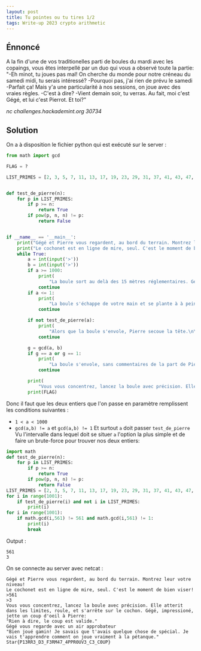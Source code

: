 ```yaml
---
layout: post
title: Tu pointes ou tu tires 1/2 
tags: Write-up 2023 crypto arithmetic
---
```


## Énnoncé
A la fin d'une de vos traditionelles parti de boules du mardi avec les copaings, vous êtes interpellé par un duo qui vous a observé toute la partie:
"-Eh minot, tu joues pas mal! On cherche du monde pour notre créneau du samedi midi, tu serais intéressé?
-Pourquoi pas, j'ai rien de prévu le samedi
-Parfait ça! Mais y'a une particularité à nos sessions, on joue avec des vraies règles.
-C'est à dire?
-Vient demain soir, tu verras. Au fait, moi c'est Gégé, et lui c'est Pierrot. Et toi?"

*nc challenges.hackademint.org 30734*
## Solution
On a à disposition le fichier python qui est exécuté sur le server :
```python
from math import gcd

FLAG = ?

LIST_PRIMES = [2, 3, 5, 7, 11, 13, 17, 19, 23, 29, 31, 37, 41, 43, 47, 53, 59, 61, 67, 71, 73, 79, 83, 89, 97, 101, 103, 107, 109, 113, 127, 131, 137, 139, 149, 151, 157, 163, 167, 173, 179, 181, 191, 193, 197, 199, 211, 223, 227, 229, 233, 239, 241, 251, 257, 263, 269, 271, 277, 281, 283, 293, 307, 311, 313, 317, 331, 337, 347, 349, 353, 359, 367, 373, 379, 383, 389, 397, 401, 409, 419, 421, 431, 433, 439, 443, 449, 457, 461, 463, 467, 479, 487, 491, 499, 503, 509, 521, 523, 541, 547, 557, 563, 569, 571, 577, 587, 593, 599, 601, 607, 613, 617, 619, 631, 641, 643, 647, 653, 659, 661, 673, 677, 683, 691, 701, 709, 719, 727, 733, 739, 743, 751, 757, 761, 769, 773, 787, 797, 809, 811, 821, 823, 827, 829, 839, 853, 857, 859, 863, 877, 881, 883, 887, 907, 911, 919, 929, 937, 941, 947, 953, 967, 971, 977, 983, 991, 997]


def test_de_pierre(n):
    for p in LIST_PRIMES:
        if p >= n:
            return True
        if pow(p, n, n) != p:
            return False


if __name__ == '__main__':
    print("Gégé et Pierre vous regardent, au bord du terrain. Montrez leur votre niveau!")
    print("Le cochonet est en ligne de mire, seul. C'est le moment de bien viser!")
    while True:
        a = int(input('>'))
        b = int(input('>'))
        if a >= 1000:
            print(
                "La boule sort au delà des 15 mètres réglementaires. Gégé éclate de rire, son verre à la main:\n\"Ah, la fougue de la jeunesse! Vas-y minot, recommence.\"")
            continue
        if a <= 1:
            print(
                "La boule s'échappe de votre main et se plante à à peine 1 mètre.\n\"Bah alors gamin, t'as du savon sur les mains? Bois un pastis, ca te détendra!\" commente Gégé")
            continue

        if not test_de_pierre(a):
            print(
                "Alors que la boule s'envole, Pierre secoue la tête.\n\"L'angle d'éjection n'est pas bon, minot. Reprend ton coup, ici on joue avec des vraies règles!\"")
            continue

        g = gcd(a, b)
        if g == a or g == 1:
            print(
                "La boule s'envole, sans commentaires de la part de Pierre, tombe juste à côté du cochonet, mais continue rouler jusqu'à finir au delà des 15 mètres. \n\"Boule morte! Faut pas pointer aussi fort minot!\" Rigole Gégé, son verre à la main.")
            continue

        print(
            "Vous vous concentrez, lancez la boule avec précision. Elle atterit dans les limites, roule, et s'arrête sur le cochon. Gégé, impressioné, jette un coup d'oeil à Pierre: \n\"Rien à dire, le coup est valide.\"\nGégé vous regarde avec un air approbateur\n\"Bien joué gamin! Je savais que t'avais quelque chose de spécial. Je vais t'apprendre comment on joue vraiment à la pétanque.\"")
        print(FLAG)

```
Donc il faut que les deux entiers que l'on passe en paramètre remplissent les conditions suivantes : 
* `1 < a < 1000`
* `gcd(a,b) != a` et `gcd(a,b) != 1`
Et surtout `a` doit passer `test_de_pierre`
Vu l'intervalle dans lequel doit se situer `a` l'option la plus simple et de faire un brute-force pour trouver nos deux entiers:
```python
import math
def test_de_pierre(n):
    for p in LIST_PRIMES:
        if p >= n:
            return True
        if pow(p, n, n) != p:
            return False
LIST_PRIMES = [2, 3, 5, 7, 11, 13, 17, 19, 23, 29, 31, 37, 41, 43, 47, 53, 59, 61, 67, 71, 73, 79, 83, 89, 97, 101, 103, 107, 109, 113, 127, 131, 137, 139, 149, 151, 157, 163, 167, 173, 179, 181, 191, 193, 197, 199, 211, 223, 227, 229, 233, 239, 241, 251, 257, 263, 269, 271, 277, 281, 283, 293, 307, 311, 313, 317, 331, 337, 347, 349, 353, 359, 367, 373, 379, 383, 389, 397, 401, 409, 419, 421, 431, 433, 439, 443, 449, 457, 461, 463, 467, 479, 487, 491, 499, 503, 509, 521, 523, 541, 547, 557, 563, 569, 571, 577, 587, 593, 599, 601, 607, 613, 617, 619, 631, 641, 643, 647, 653, 659, 661, 673, 677, 683, 691, 701, 709, 719, 727, 733, 739, 743, 751, 757, 761, 769, 773, 787, 797, 809, 811, 821, 823, 827, 829, 839, 853, 857, 859, 863, 877, 881, 883, 887, 907, 911, 919, 929, 937, 941, 947, 953, 967, 971, 977, 983, 991, 997]
for i in range(1001):
    if test_de_pierre(i) and not i in LIST_PRIMES:
        print(i)
for i in range(1001):
    if math.gcd(i,561) != 561 and math.gcd(i,561) != 1:
        print(i)
        break
```
Output :
```
561
3
```
On se connecte au server avec netcat :
```
Gégé et Pierre vous regardent, au bord du terrain. Montrez leur votre niveau!
Le cochonet est en ligne de mire, seul. C'est le moment de bien viser!
>561
>3
Vous vous concentrez, lancez la boule avec précision. Elle atterit dans les limites, roule, et s'arrête sur le cochon. Gégé, impressioné, jette un coup d'oeil à Pierre: 
"Rien à dire, le coup est valide."
Gégé vous regarde avec un air approbateur
"Bien joué gamin! Je savais que t'avais quelque chose de spécial. Je vais t'apprendre comment on joue vraiment à la pétanque."
Star{P13RR3_D3_F3RM47_4PPR0UV3_C3_C0UP}
```
